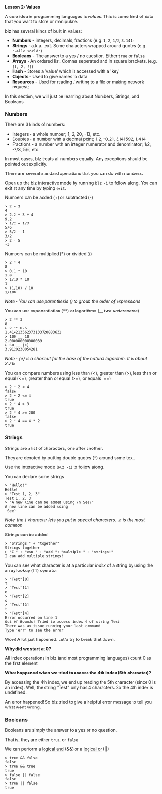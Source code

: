 **Lesson 2: Values**

A core idea in programming languages is *values*. This is some kind of data that you want to store or manipulate.

blz has several kinds of built in values:

 * **Numbers** - integers, decimals, fractions (e.g. `1`, `2`, `1/2`, `3.141`)
 * **Strings** - a.k.a. text. Some characters wrapped around quotes (e.g. `"Hello World"`)
 * **Booleans** - The answer to a yes / no question. Either `true` or `false`
 * **Arrays** - An ordered list. Comma seperated and in square brackets. (e.g. `[1, 2, 3]`)
 * **Hash** - Stores a 'value' which is accessed with a 'key'
 * **Objects** - Used to give names to data
 * **Resources** - Used for reading / writing to a file or making network requests
 
In this section, we will just be learning about Numbers, Strings, and Booleans


### Numbers

There are 3 kinds of numbers:

 * Integers - a whole number; 1, 2, 20, -13, etc.
 * Doubles - a number with a decimal point; 1.2, -0.21, 3.141592, 1.414
 * Fractions - a number with an integer numerator and denominator; 1/2, -2/3, 5/6, etc.

In most cases, blz treats all numbers equally. Any exceptions should be pointed out explicitly.

There are several standard operations that you can do with numbers.

Open up the blz interactive mode by running `blz -i` to follow along. You can exit at any time by typing `exit`.

Numbers can be added (+) or subtracted (-)

```
> 2 + 2
4
> 2.2 + 3 + 4
9.2
> 1/2 + 1/3
5/6
> 5/2 - 1
3/2
> 2 - 5
-3
```

Numbers can be multiplied (\*) or divided (/)

```
> 2 * 4
8
> 0.1 * 10
1.0
> 1/10 * 10
1
> (1/10) / 10
1/100
```

*Note - You can use parenthesis () to group the order of expressions*

You can use exponentiation (\*\*) or logarithms (\_\_ *two underscores*)

```
> 2 ** 3
8
> 2 ** 0.5
1.414213562373133720883631
> 100 __ 10
2.000000000000039
> 50 __ {e}
3.9120230054281
```

*Note - {e} is a shortcut for the base of the natural logarithm. It is about 2.718*

You can compare numbers using less than (<), greater than (>), less than or equal (<=), greater than or equal (>=), or equals (==)

```
> 2 + 2 < 4
false
> 2 + 2 <= 4
true
> 2 * 4 > 3
true
> 2 * 4 >= 200
false
> 2 * 4 == 4 * 2
true
```

### Strings

Strings are a list of characters, one after another.

They are denoted by putting double quotes (`"`) around some text.

Use the interactive mode (`blz -i`) to follow along.

You can declare some strings

```
> "Hello!"
Hello!
> "Test 1, 2, 3"
Test 1, 2, 3
> "A new line can be added using \n See?"
A new line can be added using
 See?
```

*Note, the `\` character lets you put in special characters. `\n` is the most common*

Strings can be added

```
> "Strings " + "together"
Strings together
> "I " + "can " + "add "+ "multiple " + "strings!"
I can add multiple strings!
```

You can see what character is at a particular *index* of a string by using the array lookup (`[]`) operator

```
> "Test"[0]
T
> "Test"[1]
e
> "Test"[2]
s
> "Test"[3]
t
> "Test"[4]
Error occurred on line 1
Out Of Bounds! Tried to access index 4 of string Test
There was an issue running your last command
Type 'err' to see the error
```

Wow! A lot just happened. Let's try to break that down.

**Why did we start at 0?**

All index operations in blz (and most programming languages) count 0 as the first element

**What happened when we tried to access the 4th index (5th character)?**

By accessing the 4th index, we end up reading the 5th character (since 0 is an index). Well, the string "Test" only has 4 characters. So the 4th index is undefined.

An error happened! So blz tried to give a helpful error message to tell you what went wrong.

### Booleans

Booleans are simply the answer to a yes or no question.

That is, they are either `true`, or `false`

We can perform a [logical and](https://en.wikipedia.org/wiki/Logical_conjunction) (&&) or a [logical or](https://en.wikipedia.org/wiki/Logical_disjunction) (||)

```
> true && false
false
> true && true
true
> false || false
false
> true || false
true
```